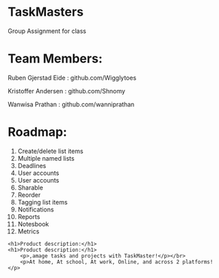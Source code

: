 # TaskMasters
Group Assignment for class

<h1>Team Members:</h1>

<p>Ruben Gjerstad Eide : github.com/Wigglytoes</p> 

<p>Kristoffer Andersen : github.com/Shnomy</p>

<p>Wanwisa Prathan : github.com/wanniprathan</p>

<h1>Roadmap:</h1>
    <ol>
        <li>Create/delete list items</li>
        <li>Multiple named lists</li>
        <li>Deadlines</li>
        <li>User accounts</li>
        <li>User accounts</li>
        <li>Sharable</li>
        <li>Reorder</li>
        <li>Tagging list items</li>
        <li>Notifications</li>
        <li>Reports</li>
        <li>Notesbook</li>
        <li>Metrics</li>
    </ol>
    
    <h1>Product description:</h1>
    <h1>Product description:</h1>
        <p>,amage tasks and projects with TaskMaster!</p></br>
        <p>At home, At school, At work, Online, and across 2 platforms!</p>
    
